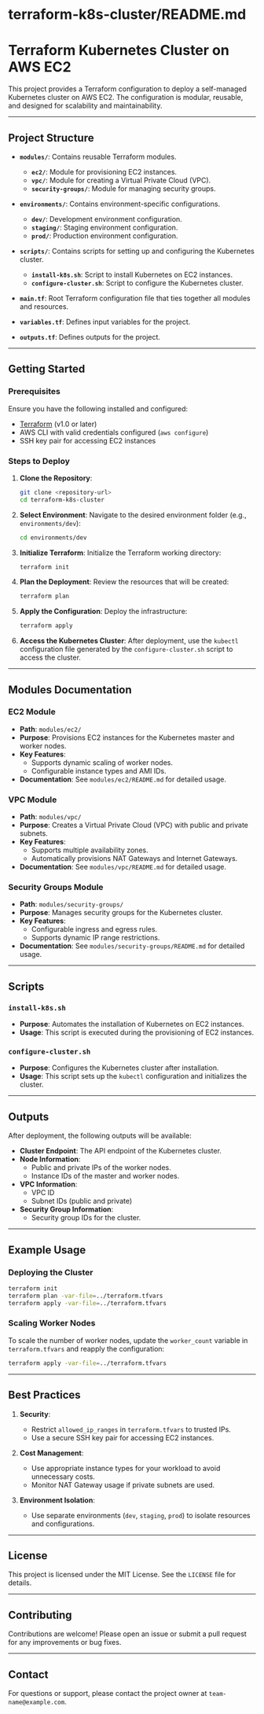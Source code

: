 # terraform-k8s-cluster/README.md

# Terraform Kubernetes Cluster on AWS EC2

This project provides a Terraform configuration to deploy a self-managed Kubernetes cluster on AWS EC2. The configuration is modular, reusable, and designed for scalability and maintainability.

---

## **Project Structure**

- **`modules/`**: Contains reusable Terraform modules.
  - **`ec2/`**: Module for provisioning EC2 instances.
  - **`vpc/`**: Module for creating a Virtual Private Cloud (VPC).
  - **`security-groups/`**: Module for managing security groups.

- **`environments/`**: Contains environment-specific configurations.
  - **`dev/`**: Development environment configuration.
  - **`staging/`**: Staging environment configuration.
  - **`prod/`**: Production environment configuration.

- **`scripts/`**: Contains scripts for setting up and configuring the Kubernetes cluster.
  - **`install-k8s.sh`**: Script to install Kubernetes on EC2 instances.
  - **`configure-cluster.sh`**: Script to configure the Kubernetes cluster.

- **`main.tf`**: Root Terraform configuration file that ties together all modules and resources.

- **`variables.tf`**: Defines input variables for the project.

- **`outputs.tf`**: Defines outputs for the project.

---

## **Getting Started**

### **Prerequisites**
Ensure you have the following installed and configured:
- [Terraform](https://www.terraform.io/downloads.html) (v1.0 or later)
- AWS CLI with valid credentials configured (`aws configure`)
- SSH key pair for accessing EC2 instances

### **Steps to Deploy**

1. **Clone the Repository**:
   ```bash
   git clone <repository-url>
   cd terraform-k8s-cluster
   ```

2. **Select Environment**:
   Navigate to the desired environment folder (e.g., `environments/dev`):
   ```bash
   cd environments/dev
   ```

3. **Initialize Terraform**:
   Initialize the Terraform working directory:
   ```bash
   terraform init
   ```

4. **Plan the Deployment**:
   Review the resources that will be created:
   ```bash
   terraform plan
   ```

5. **Apply the Configuration**:
   Deploy the infrastructure:
   ```bash
   terraform apply
   ```

6. **Access the Kubernetes Cluster**:
   After deployment, use the `kubectl` configuration file generated by the `configure-cluster.sh` script to access the cluster.

---

## **Modules Documentation**

### **EC2 Module**
- **Path**: `modules/ec2/`
- **Purpose**: Provisions EC2 instances for the Kubernetes master and worker nodes.
- **Key Features**:
  - Supports dynamic scaling of worker nodes.
  - Configurable instance types and AMI IDs.
- **Documentation**: See `modules/ec2/README.md` for detailed usage.

### **VPC Module**
- **Path**: `modules/vpc/`
- **Purpose**: Creates a Virtual Private Cloud (VPC) with public and private subnets.
- **Key Features**:
  - Supports multiple availability zones.
  - Automatically provisions NAT Gateways and Internet Gateways.
- **Documentation**: See `modules/vpc/README.md` for detailed usage.

### **Security Groups Module**
- **Path**: `modules/security-groups/`
- **Purpose**: Manages security groups for the Kubernetes cluster.
- **Key Features**:
  - Configurable ingress and egress rules.
  - Supports dynamic IP range restrictions.
- **Documentation**: See `modules/security-groups/README.md` for detailed usage.

---

## **Scripts**

### **`install-k8s.sh`**
- **Purpose**: Automates the installation of Kubernetes on EC2 instances.
- **Usage**: This script is executed during the provisioning of EC2 instances.

### **`configure-cluster.sh`**
- **Purpose**: Configures the Kubernetes cluster after installation.
- **Usage**: This script sets up the `kubectl` configuration and initializes the cluster.

---

## **Outputs**

After deployment, the following outputs will be available:

- **Cluster Endpoint**: The API endpoint of the Kubernetes cluster.
- **Node Information**:
  - Public and private IPs of the worker nodes.
  - Instance IDs of the master and worker nodes.
- **VPC Information**:
  - VPC ID
  - Subnet IDs (public and private)
- **Security Group Information**:
  - Security group IDs for the cluster.

---

## **Example Usage**

### **Deploying the Cluster**
```bash
terraform init
terraform plan -var-file=../terraform.tfvars
terraform apply -var-file=../terraform.tfvars
```

### **Scaling Worker Nodes**
To scale the number of worker nodes, update the `worker_count` variable in `terraform.tfvars` and reapply the configuration:
```bash
terraform apply -var-file=../terraform.tfvars
```

---

## **Best Practices**

1. **Security**:
   - Restrict `allowed_ip_ranges` in `terraform.tfvars` to trusted IPs.
   - Use a secure SSH key pair for accessing EC2 instances.

2. **Cost Management**:
   - Use appropriate instance types for your workload to avoid unnecessary costs.
   - Monitor NAT Gateway usage if private subnets are used.

3. **Environment Isolation**:
   - Use separate environments (`dev`, `staging`, `prod`) to isolate resources and configurations.

---

## **License**

This project is licensed under the MIT License. See the `LICENSE` file for details.

---

## **Contributing**

Contributions are welcome! Please open an issue or submit a pull request for any improvements or bug fixes.

---

## **Contact**

For questions or support, please contact the project owner at `team-name@example.com`.

